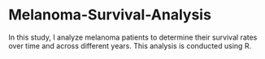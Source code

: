 # Melanoma-Survival-Analysis
In this study, I analyze melanoma patients to determine their survival rates over time and across different years. This analysis is conducted using R.
